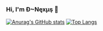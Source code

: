 ### Hi, I'm Ð~Nęxμş 👋

[![Anurag's GitHub stats](https://github-readme-stats.vercel.app/api?username=D-Nexus&show_icons=true&theme=tokyonight&count_private=true)](https://github.com/anuraghazra/github-readme-stats)
[![Top Langs](https://github-readme-stats.vercel.app/api/top-langs/?username=D-Nexus&layout=compact)](https://github.com/anuraghazra/github-readme-stats)
